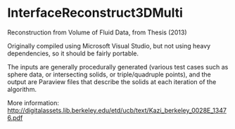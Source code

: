 # InterfaceReconstruct3DMulti
Reconstruction from Volume of Fluid Data, from Thesis (2013)

Originally compiled using Microsoft Visual Studio, but not using heavy dependencies, so it should be fairly portable.

The inputs are generally procedurally generated (various test cases such as sphere data, or intersecting solids, or triple/quadruple points), and the output are Paraview files that describe the solids at each iteration of the algorithm.

More information: http://digitalassets.lib.berkeley.edu/etd/ucb/text/Kazi_berkeley_0028E_13476.pdf
